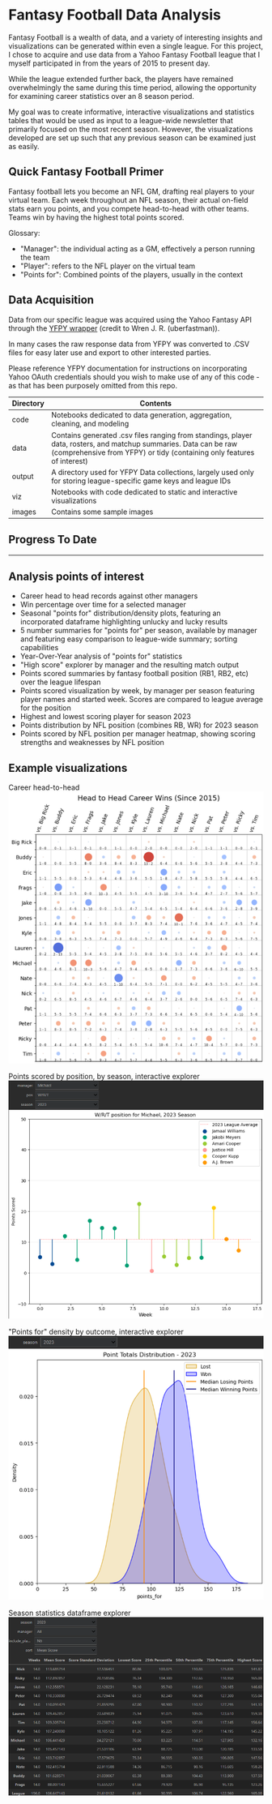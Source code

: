# Fantasy Football Data Analysis

Fantasy Football is a wealth of data, and a variety of interesting insights and visualizations can be generated within even a single league. For this project, I chose to acquire and use data from a Yahoo Fantasy Football league that I myself participated in from the years of 2015 to present day.

While the league extended further back, the players have remained overwhelmingly the same during this time period, allowing the opportunity for examining career statistics over an 8 season period. 

My goal was to create informative, interactive visualizations and statistics tables that would be used as input to a league-wide newsletter that primarily focused on the most recent season. However, the visualizations developed are set up such that any previous season can be examined just as easily.

## Quick Fantasy Football Primer

Fantasy football lets you become an NFL GM, drafting real players to your virtual team. Each week throughout an NFL season, their actual on-field stats earn you points, and you compete head-to-head with other teams. Teams win by having the highest total points scored. 

Glossary:
- "Manager": the individual acting as a GM, effectively a person running the team
- "Player": refers to the NFL player on the virtual team
- "Points for": Combined points of the players, usually in the context

## Data Acquisition

Data from our specific league was acquired using the Yahoo Fantasy API through the [YFPY wrapper](https://yfpy.uberfastman.com/index.html) (credit to Wren J. R. (uberfastman)).

In many cases the raw response data from YFPY was converted to .CSV files for easy later use and export to other interested parties. 

Please reference YFPY documentation for instructions on incorporating Yahoo OAuth credentials should you wish to make use of any of this code - as that has been purposely omitted from this repo.

| Directory | Contents |
|---|---|
|code| Notebooks dedicated to data generation, aggregation, cleaning, and modeling |
|data|Contains generated .csv files ranging from standings, player data, rosters, and matchup summaries. Data can be raw (comprehensive from YFPY) or tidy (containing only features of interest)|
|output|A directory used for YFPY Data collections, largely used only for storing league-specific game keys and league IDs|
|viz| Notebooks with code dedicated to static and interactive visualizations
|images| Contains some sample images |


## Progress To Date
-------------
## Analysis points of interest

- Career head to head records against other managers
- Win percentage over time for a selected manager
- Seasonal "points for" distribution/density plots, featuring an incorporated dataframe highlighting unlucky and lucky results
- 5 number summaries for "points for" per season, available by manager and featuring easy comparison to league-wide summary; sorting capabilities
- Year-Over-Year analysis of "points for" statistics
- "High score" explorer by manager and the resulting match output
- Points scored summaries by fantasy football position (RB1, RB2, etc) over the league lifespan
- Points scored visualization by week, by manager per season featuring player names and started week. Scores are compared to league average for the position
- Highest and lowest scoring player for season 2023
- Points distribution by NFL position (combines RB, WR) for 2023 season
- Points scored by NFL position per manager heatmap, showing scoring strengths and weaknesses by NFL position

## Example visualizations
Career head-to-head
![A heatmap showing career head to head victories against other managers, with scaled dots showing one-sidedness of matchups](images/samples/career_h2h_heatmap.png)

Points scored by position, by season, interactive explorer
![Sample of a chart showing scoring by position over a season, with players named, and league average shown](images/samples/position_explorer.png)

"Points for" density by outcome, interactive explorer
![A chart showing two density plots representing points totals that won, and those that lost](images/samples/points_for_density.png)

Season statistics dataframe explorer
![A dataframe showing season statistc by all managers, or one manager - filterable and sortable](images/samples/season_statistics_df.png)


